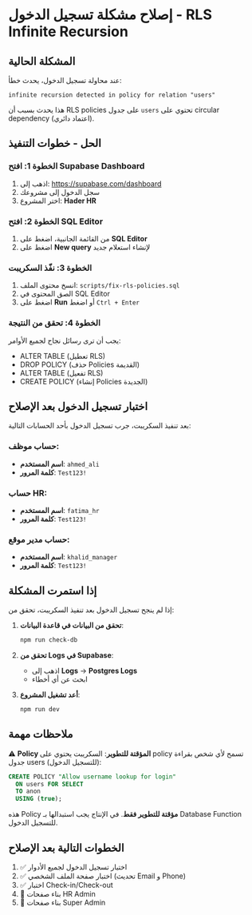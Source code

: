 # إصلاح مشكلة تسجيل الدخول - RLS Infinite Recursion

## المشكلة الحالية
عند محاولة تسجيل الدخول، يحدث خطأ:
```
infinite recursion detected in policy for relation "users"
```

هذا يحدث بسبب أن RLS policies على جدول `users` تحتوي على circular dependency (اعتماد دائري).

## الحل - خطوات التنفيذ

### الخطوة 1: افتح Supabase Dashboard
1. اذهب إلى: https://supabase.com/dashboard
2. سجل الدخول إلى مشروعك
3. اختر المشروع: **Hader HR**

### الخطوة 2: افتح SQL Editor
1. من القائمة الجانبية، اضغط على **SQL Editor**
2. اضغط على **New query** لإنشاء استعلام جديد

### الخطوة 3: نفّذ السكريبت
1. انسخ محتوى الملف: `scripts/fix-rls-policies.sql`
2. الصق المحتوى في SQL Editor
3. اضغط على **Run** أو اضغط `Ctrl + Enter`

### الخطوة 4: تحقق من النتيجة
يجب أن ترى رسائل نجاح لجميع الأوامر:
- ALTER TABLE (تعطيل RLS)
- DROP POLICY (حذف Policies القديمة)
- ALTER TABLE (تفعيل RLS)
- CREATE POLICY (إنشاء Policies الجديدة)

## اختبار تسجيل الدخول بعد الإصلاح

بعد تنفيذ السكريبت، جرب تسجيل الدخول بأحد الحسابات التالية:

### حساب موظف:
- **اسم المستخدم**: `ahmed_ali`
- **كلمة المرور**: `Test123!`

### حساب HR:
- **اسم المستخدم**: `fatima_hr`
- **كلمة المرور**: `Test123!`

### حساب مدير موقع:
- **اسم المستخدم**: `khalid_manager`
- **كلمة المرور**: `Test123!`

## إذا استمرت المشكلة

إذا لم ينجح تسجيل الدخول بعد تنفيذ السكريبت، تحقق من:

1. **تحقق من البيانات في قاعدة البيانات**:
   ```bash
   npm run check-db
   ```

2. **تحقق من Logs في Supabase**:
   - اذهب إلى **Logs** → **Postgres Logs**
   - ابحث عن أي أخطاء

3. **أعد تشغيل المشروع**:
   ```bash
   npm run dev
   ```

## ملاحظات مهمة

⚠️ **Policy المؤقتة للتطوير**:
السكريبت يحتوي على policy تسمح لأي شخص بقراءة جدول users (للتسجيل الدخول):
```sql
CREATE POLICY "Allow username lookup for login"
  ON users FOR SELECT
  TO anon
  USING (true);
```

هذه Policy **مؤقتة للتطوير فقط**. في الإنتاج يجب استبدالها بـ Database Function للتسجيل الدخول.

## الخطوات التالية بعد الإصلاح

1. ✅ اختبار تسجيل الدخول لجميع الأدوار
2. ✅ اختبار صفحة الملف الشخصي (تحديث Email و Phone)
3. ✅ اختبار Check-in/Check-out
4. 🔨 بناء صفحات HR Admin
5. 🔨 بناء صفحات Super Admin
